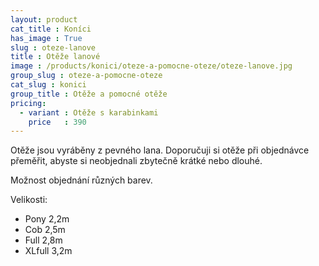 ```yaml
---
layout: product
cat_title : Koníci
has_image : True
slug : oteze-lanove
title : Otěže lanové
image : /products/konici/oteze-a-pomocne-oteze/oteze-lanove.jpg
group_slug : oteze-a-pomocne-oteze
cat_slug : konici
group_title : Otěže a pomocné otěže
pricing:
  - variant : Otěže s karabinkami
    price   : 390
---
```


Otěže jsou vyráběny z pevného lana.
Doporučuji si otěže při objednávce přeměřit, abyste si neobjednali zbytečně krátké nebo dlouhé.

Možnost objednání různých barev.

Velikosti:

 - Pony 2,2m
 - Cob 2,5m
 - Full 2,8m
 - XLfull 3,2m

